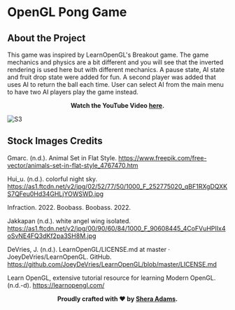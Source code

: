 # OpenGL Pong Game

## About the Project
This game was inspired by LearnOpenGL's Breakout game. The game mechanics and physics are a bit different and you will see that the inverted rendering is used here but with different mechanics. A pause state, AI state and fruit drop state were added for fun. A second player was added that uses AI to return the ball each time. User can select AI from the main menu to have two AI players play the game instead.  

<div style="text-align: center;">
  <p><strong>Watch the YouTube Video <a href="https://www.youtube.com/watch?v=pD-pY-KDddw" target="_blank">here</a>.</strong></p>
</div>


![S3](https://user-images.githubusercontent.com/110789514/211897662-295f3fce-f186-4402-bbb7-642dbc6867e4.png)

## Stock Images Credits

Gmarc. (n.d.). Animal Set in Flat Style. https://www.freepik.com/free-vector/animals-set-in-flat-style_4767470.htm

Hui_u. (n.d.). colorful night sky. https://as1.ftcdn.net/v2/jpg/02/52/77/50/1000_F_252775020_qBF1RXgDQXKS7QFeu0Hd34GHLjYOWSWD.jpg

Infraction. 2022. Boobass. Boobass. 2022.

Jakkapan (n.d.). white angel wing isolated. https://as1.ftcdn.net/v2/jpg/00/90/60/84/1000_F_90608445_4CoFVuHPIIx4oSvNE4FQ3dKf2pa3SH8M.jpg

DeVries, J. (n.d.). LearnOpenGL/LICENSE.md at master · JoeyDeVries/LearnOpenGL. GitHub. https://github.com/JoeyDeVries/LearnOpenGL/blob/master/LICENSE.md

Learn OpenGL, extensive tutorial resource for learning Modern OpenGL. (n.d.-d). https://learnopengl.com/

<div style="text-align: center;">
  <p><strong>Proudly crafted with ❤️ by <a href="https://github.com/sheraadams" target="_blank">Shera Adams</a>.</strong></p>
</div>
